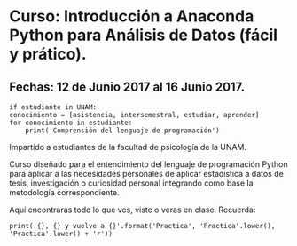 Curso: Introducción a Anaconda Python para Análisis de Datos (fácil y prático).
======
Fechas: 12 de Junio 2017 al 16 Junio 2017.
-----------

	if estudiante in UNAM:
	conocimiento = [asistencia, intersemestral, estudiar, aprender]
	for conocimiento in estudiante:
		print('Comprensión del lenguaje de programación')

Impartido a estudiantes de la facultad de psicología de la UNAM.

Curso diseñado para el entendimiento del lenguaje de programación Python para aplicar a las necesidades personales de aplicar estadística a datos de tesis, investigación o curiosidad personal integrando como base la metodología correspondiente.

Aquí encontrarás todo lo que ves, viste o veras en clase.
Recuerda:

	print('{}, {} y vuelve a {}'.format('Practica', 'Practica'.lower(), 'Practica'.lower() + 'r'))
	
	
	

